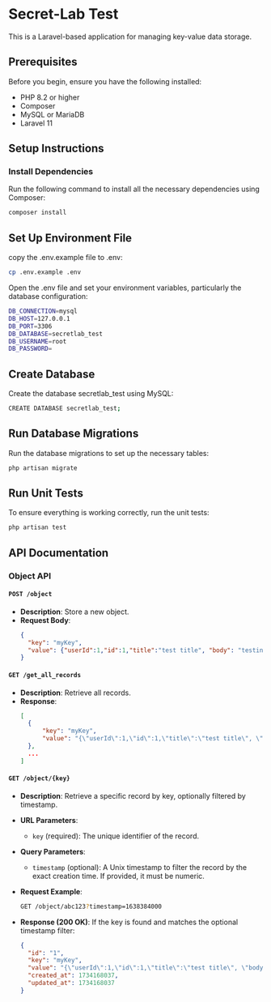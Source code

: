 # Secret-Lab Test

This is a Laravel-based application for managing key-value data storage.

## Prerequisites

Before you begin, ensure you have the following installed:

- PHP 8.2 or higher
- Composer
- MySQL or MariaDB
- Laravel 11

## Setup Instructions

### Install Dependencies

Run the following command to install all the necessary dependencies using Composer:

```bash
composer install
```

## Set Up Environment File

copy the .env.example file to .env:

```bash
cp .env.example .env
```

Open the .env file and set your environment variables, particularly the database configuration:

```bash
DB_CONNECTION=mysql
DB_HOST=127.0.0.1
DB_PORT=3306
DB_DATABASE=secretlab_test
DB_USERNAME=root
DB_PASSWORD=
```

## Create Database
Create the database secretlab_test using MySQL:

```bash
CREATE DATABASE secretlab_test;
```

## Run Database Migrations
Run the database migrations to set up the necessary tables:

```bash
php artisan migrate
```

## Run Unit Tests
To ensure everything is working correctly, run the unit tests:

```bash
php artisan test
```

## API Documentation

### Object API

#### `POST /object`
- **Description**: Store a new object.
- **Request Body**:
  ```json
  {
    "key": "myKey",
    "value": {"userId":1,"id":1,"title":"test title", "body": "testing body content"}
  }
  ```
#### `GET /get_all_records`
- **Description**: Retrieve all records.
- **Response**:
  ```json
  [
    { 
        "key": "myKey", 
        "value": "{\"userId\":1,\"id\":1,\"title\":\"test title\", \"body\": \"testing body content\"}" 
    },
    ...
  ]
  ```
#### `GET /object/{key}`
- **Description**: Retrieve a specific record by key, optionally filtered by timestamp.
- **URL Parameters**:
  - `key` (required): The unique identifier of the record.
- **Query Parameters**:
  - `timestamp` (optional): A Unix timestamp to filter the record by the exact creation time. If provided, it must be numeric.

- **Request Example**:
  ```bash
  GET /object/abc123?timestamp=1638384000
  ```
- **Response (200 OK)**: If the key is found and matches the optional timestamp filter:
  ```json
  {
    "id": "1",
    "key": "myKey",
    "value": "{\"userId\":1,\"id\":1,\"title\":\"test title\", \"body\": \"testing body content\"}",
    "created_at": 1734168037,
    "updated_at": 1734168037
  }
  ```
